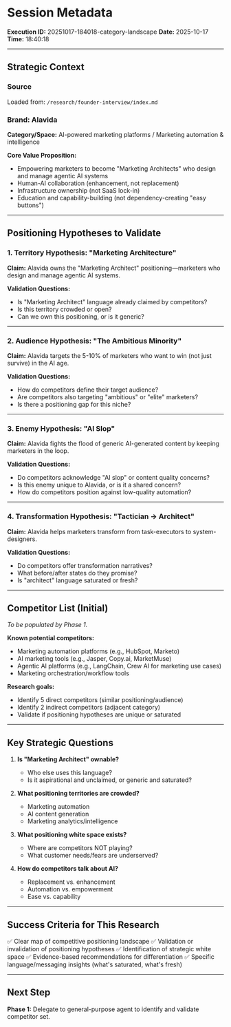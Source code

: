 # Session Metadata

**Execution ID:** 20251017-184018-category-landscape
**Date:** 2025-10-17
**Time:** 18:40:18

---

## Strategic Context

### Source
Loaded from: `/research/founder-interview/index.md`

### Brand: Alavida

**Category/Space:** AI-powered marketing platforms / Marketing automation & intelligence

**Core Value Proposition:**
- Empowering marketers to become "Marketing Architects" who design and manage agentic AI systems
- Human-AI collaboration (enhancement, not replacement)
- Infrastructure ownership (not SaaS lock-in)
- Education and capability-building (not dependency-creating "easy buttons")

---

## Positioning Hypotheses to Validate

### 1. Territory Hypothesis: "Marketing Architecture"
**Claim:** Alavida owns the "Marketing Architect" positioning—marketers who design and manage agentic AI systems.

**Validation Questions:**
- Is "Marketing Architect" language already claimed by competitors?
- Is this territory crowded or open?
- Can we own this positioning, or is it generic?

---

### 2. Audience Hypothesis: "The Ambitious Minority"
**Claim:** Alavida targets the 5-10% of marketers who want to win (not just survive) in the AI age.

**Validation Questions:**
- How do competitors define their target audience?
- Are competitors also targeting "ambitious" or "elite" marketers?
- Is there a positioning gap for this niche?

---

### 3. Enemy Hypothesis: "AI Slop"
**Claim:** Alavida fights the flood of generic AI-generated content by keeping marketers in the loop.

**Validation Questions:**
- Do competitors acknowledge "AI slop" or content quality concerns?
- Is this enemy unique to Alavida, or is it a shared concern?
- How do competitors position against low-quality automation?

---

### 4. Transformation Hypothesis: "Tactician → Architect"
**Claim:** Alavida helps marketers transform from task-executors to system-designers.

**Validation Questions:**
- Do competitors offer transformation narratives?
- What before/after states do they promise?
- Is "architect" language saturated or fresh?

---

## Competitor List (Initial)

_To be populated by Phase 1._

**Known potential competitors:**
- Marketing automation platforms (e.g., HubSpot, Marketo)
- AI marketing tools (e.g., Jasper, Copy.ai, MarketMuse)
- Agentic AI platforms (e.g., LangChain, Crew AI for marketing use cases)
- Marketing orchestration/workflow tools

**Research goals:**
- Identify 5 direct competitors (similar positioning/audience)
- Identify 2 indirect competitors (adjacent category)
- Validate if positioning hypotheses are unique or saturated

---

## Key Strategic Questions

1. **Is "Marketing Architect" ownable?**
   - Who else uses this language?
   - Is it aspirational and unclaimed, or generic and saturated?

2. **What positioning territories are crowded?**
   - Marketing automation
   - AI content generation
   - Marketing analytics/intelligence

3. **What positioning white space exists?**
   - Where are competitors NOT playing?
   - What customer needs/fears are underserved?

4. **How do competitors talk about AI?**
   - Replacement vs. enhancement
   - Automation vs. empowerment
   - Ease vs. capability

---

## Success Criteria for This Research

✅ Clear map of competitive positioning landscape
✅ Validation or invalidation of positioning hypotheses
✅ Identification of strategic white space
✅ Evidence-based recommendations for differentiation
✅ Specific language/messaging insights (what's saturated, what's fresh)

---

## Next Step

**Phase 1:** Delegate to general-purpose agent to identify and validate competitor set.
